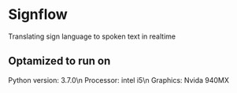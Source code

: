 # Signflow
Translating sign language to spoken text in realtime

## Optamized to run on
Python version: 3.7.0\n
Processor: intel i5\n
Graphics: Nvida 940MX
